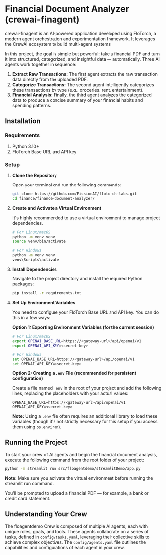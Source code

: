 # Financial Document Analyzer (crewai-finagent)

crewai-finagent is an AI-powered application developed using FloTorch, a modern agent orchestration and experimentation framework. It leverages the CrewAI ecosystem to build multi-agent systems.

In this project, the goal is simple but powerful: take a financial PDF and turn it into structured, categorized, and insightful data — automatically. Three AI agents work together in sequence:

1.  **Extract Raw Transactions:** The first agent extracts the raw transaction data directly from the uploaded PDF.
2.  **Categorize Transactions:** The second agent intelligently categorizes these transactions by type (e.g., groceries, rent, entertainment).
3.  **Financial Analysis:** Finally, the third agent analyzes the categorized data to produce a concise summary of your financial habits and spending patterns.

## Installation

### Requirements

1.  Python 3.10+
2.  FloTorch Base URL and API key

### Setup

1.  **Clone the Repository**

    Open your terminal and run the following commands:

    ```bash
    git clone https://github.com/FissionAI/flotorch-labs.git
    cd finance/finance-document-analyzer/
    ```

2.  **Create and Activate a Virtual Environment**

    It's highly recommended to use a virtual environment to manage project dependencies.

    ```bash
    # For Linux/macOS
    python -m venv venv
    source venv/bin/activate

    # For Windows
    python -m venv venv
    venv\Scripts\activate
    ```

3.  **Install Dependencies**

    Navigate to the project directory and install the required Python packages:

    ```bash
    pip install -r requirements.txt
    ```

4.  **Set Up Environment Variables**

    You need to configure your FloTorch Base URL and API key. You can do this in a few ways:

    **Option 1: Exporting Environment Variables (for the current session)**

    ```bash
    # For Linux/macOS
    export OPENAI_BASE_URL=https://<gateway-url>/api/openai/v1
    export OPENAI_API_KEY=<secret-key>

    # For Windows
    set OPENAI_BASE_URL=https://<gateway-url>/api/openai/v1
    set OPENAI_API_KEY=<secret-key>
    ```

    **Option 2: Creating a `.env` File (recommended for persistent configuration)**

    Create a file named `.env` in the root of your project and add the following lines, replacing the placeholders with your actual values:

    ```
    OPENAI_BASE_URL=https://<gateway-url>/api/openai/v1
    OPENAI_API_KEY=<secret-key>
    ```

    **Note:** Using a `.env` file often requires an additional library to load these variables (though it's not strictly necessary for this setup if you access them using `os.environ`).


## Running the Project

To start your crew of AI agents and begin the financial document analysis, execute the following command from the root folder of your project:

```bash
python -m streamlit run src/floagentdemo/streamlitDemo/app.py
```
**Note:** Make sure you activate the virtual environment before running the streamlit run command.

You’ll be prompted to upload a financial PDF — for example, a bank or credit card statement.

## Understanding Your Crew

The floagentdemo Crew is composed of multiple AI agents, each with unique roles, goals, and tools. These agents collaborate on a series of tasks, defined in `config/tasks.yaml`, leveraging their collective skills to achieve complex objectives. The `config/agents.yaml` file outlines the capabilities and configurations of each agent in your crew.
